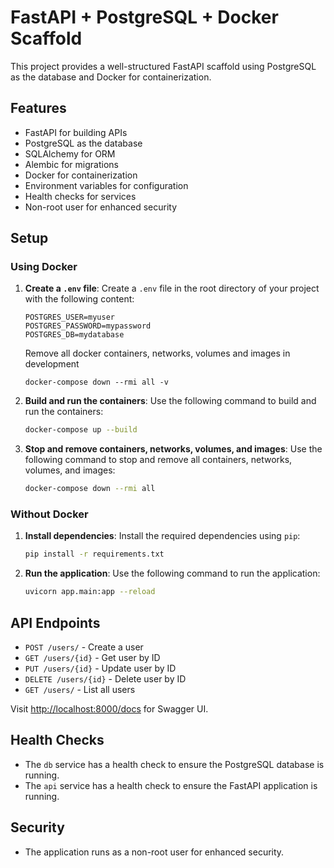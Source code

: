 # FastAPI + PostgreSQL + Docker Scaffold

This project provides a well-structured FastAPI scaffold using PostgreSQL as the database and Docker for containerization.

## Features
- FastAPI for building APIs
- PostgreSQL as the database
- SQLAlchemy for ORM
- Alembic for migrations
- Docker for containerization
- Environment variables for configuration
- Health checks for services
- Non-root user for enhanced security

## Setup

### Using Docker

1. **Create a `.env` file**:
   Create a `.env` file in the root directory of your project with the following content:

   ```env
   POSTGRES_USER=myuser
   POSTGRES_PASSWORD=mypassword
   POSTGRES_DB=mydatabase
   ```

    Remove all docker containers, networks, volumes and images in development
    ```
    docker-compose down --rmi all -v
    ```

2. **Build and run the containers**:
   Use the following command to build and run the containers:

   ```sh
   docker-compose up --build
   ```

3. **Stop and remove containers, networks, volumes, and images**:
   Use the following command to stop and remove all containers, networks, volumes, and images:

   ```sh
   docker-compose down --rmi all
   ```

### Without Docker

1. **Install dependencies**:
   Install the required dependencies using `pip`:

   ```sh
   pip install -r requirements.txt
   ```

2. **Run the application**:
   Use the following command to run the application:

   ```sh
   uvicorn app.main:app --reload
   ```

## API Endpoints
- `POST /users/` - Create a user
- `GET /users/{id}` - Get user by ID
- `PUT /users/{id}` - Update user by ID
- `DELETE /users/{id}` - Delete user by ID
- `GET /users/` - List all users

Visit [http://localhost:8000/docs](http://localhost:8000/docs) for Swagger UI.

## Health Checks
- The `db` service has a health check to ensure the PostgreSQL database is running.
- The `api` service has a health check to ensure the FastAPI application is running.

## Security
- The application runs as a non-root user for enhanced security.